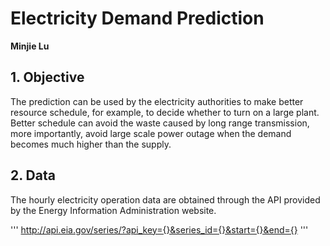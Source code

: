 # Electricity Demand Prediction
**Minjie Lu**

## 1. Objective
The prediction can be used by the electricity authorities to make better resource schedule, for example, to decide whether to turn on a large plant. Better schedule can avoid the waste caused by long range transmission, more importantly, avoid large scale power outage when the demand becomes much higher than the supply.

## 2. Data
The hourly electricity operation data are obtained through the API provided by the Energy Information Administration website.

'''
http://api.eia.gov/series/?api_key={}&series_id={}&start={}&end={}
'''
